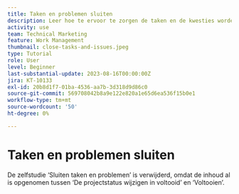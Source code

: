 ```yaml
---
title: Taken en problemen sluiten
description: Leer hoe te ervoor te zorgen de taken en de kwesties worden gesloten alvorens u een project in  [!DNL &#x200B; Workfront] sluit.
activity: use
team: Technical Marketing
feature: Work Management
thumbnail: close-tasks-and-issues.jpeg
type: Tutorial
role: User
level: Beginner
last-substantial-update: 2023-08-16T00:00:00Z
jira: KT-10133
exl-id: 20b8d1f7-01ba-4536-aa7b-3d318d9d86c0
source-git-commit: 569708042b8a9e122e820a1e65d6ea536f15b0e1
workflow-type: tm+mt
source-wordcount: '50'
ht-degree: 0%

---
```


# Taken en problemen sluiten

De zelfstudie ‘Sluiten taken en problemen’ is verwijderd, omdat de inhoud al is opgenomen tussen ‘De projectstatus wijzigen in voltooid’ en ‘Voltooien’.
